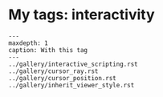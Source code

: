# My tags: interactivity

```{toctree}
---
maxdepth: 1
caption: With this tag
---
../gallery/interactive_scripting.rst
../gallery/cursor_ray.rst
../gallery/cursor_position.rst
../gallery/inherit_viewer_style.rst
```
